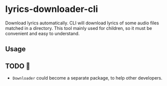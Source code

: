 # lyrics-downloader-cli
Download lyrics automatically. CLI will download lyrics of some audio files matched in a directory.
This tool mainly used for children, so it must be convenient and easy to understand. 

## Usage

## TODO 🚀

- `Downloader` could become a separate package, to help other developers.

